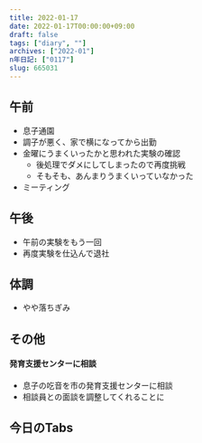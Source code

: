 ```yaml
---
title: 2022-01-17
date: 2022-01-17T00:00:00+09:00
draft: false
tags: ["diary", ""]
archives: ["2022-01"]
n年日記: ["0117"]
slug: 665031
---
```

## 午前
- 息子通園
- 調子が悪く、家で横になってから出勤
- 金曜にうまくいったかと思われた実験の確認
  - 後処理でダメにしてしまったので再度挑戦
  - そもそも、あんまりうまくいっていなかった
- ミーティング
## 午後
- 午前の実験をもう一回
- 再度実験を仕込んで退社
## 体調
- やや落ちぎみ
## その他
#### 発育支援センターに相談
- 息子の吃音を市の発育支援センターに相談
- 相談員との面談を調整してくれることに
## 今日のTabs